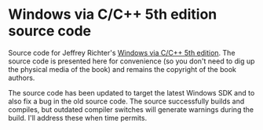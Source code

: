 # Windows via C/C++ 5th edition source code

Source code for Jeffrey Richter's [Windows via C/C++ 5th edition](https://www.amazon.com/Windows-via-softcover-Developer-Reference/dp/0735663777). The source code is presented here for convenience (so you don't need to dig up the physical media of the book) and remains the copyright of the book authors.

The source code has been updated to target the latest Windows SDK and to also fix a bug in the old source code. The source successfully builds and compiles, but outdated compiler switches will generate warnings during the build. I'll address these when time permits.
